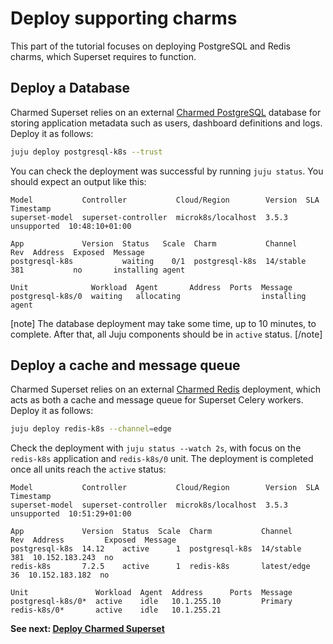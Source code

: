 # Deploy supporting charms

This part of the tutorial focuses on deploying PostgreSQL and Redis charms, which Superset requires to function.

## Deploy a Database
Charmed Superset relies on an external [Charmed PostgreSQL](https://charmhub.io/postgresql-k8s) database for storing application metadata such as users, dashboard definitions and logs. Deploy it as follows:

```bash
juju deploy postgresql-k8s --trust

```
You can check the deployment was successful by running `juju status`. You should expect an output like this:

```
Model           Controller           Cloud/Region        Version  SLA          Timestamp
superset-model  superset-controller  microk8s/localhost  3.5.3    unsupported  10:48:10+01:00

App             Version  Status   Scale  Charm           Channel    Rev  Address  Exposed  Message
postgresql-k8s           waiting    0/1  postgresql-k8s  14/stable  381           no       installing agent

Unit              Workload  Agent       Address  Ports  Message
postgresql-k8s/0  waiting   allocating                  installing agent

```

[note]
The database deployment may take some time, up to 10 minutes, to complete. After that, all Juju components should be in `active` status. 
[/note]

## Deploy a cache and message queue
Charmed Superset relies on an external [Charmed Redis](https://charmhub.io/redis-k8s) deployment, which acts as both a cache and message queue for Superset Celery workers. Deploy it as follows:

```bash
juju deploy redis-k8s --channel=edge
```
Check the deployment with `juju status --watch 2s`, with focus on the `redis-k8s` application and `redis-k8s/0` unit. The deployment is completed once all units reach the `active` status:

```
Model           Controller           Cloud/Region        Version  SLA          Timestamp
superset-model  superset-controller  microk8s/localhost  3.5.3    unsupported  10:51:29+01:00

App             Version  Status  Scale  Charm           Channel      Rev  Address         Exposed  Message
postgresql-k8s  14.12    active      1  postgresql-k8s  14/stable    381  10.152.183.243  no       
redis-k8s       7.2.5    active      1  redis-k8s       latest/edge   36  10.152.183.182  no       

Unit               Workload  Agent  Address      Ports  Message
postgresql-k8s/0*  active    idle   10.1.255.10         Primary
redis-k8s/0*       active    idle   10.1.255.21    
```

**See next:
[Deploy Charmed Superset](04-deploy-superset.md)**